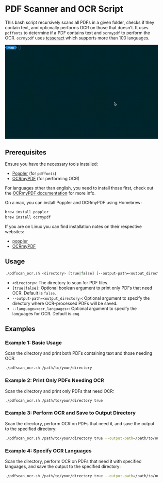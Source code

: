 # PDF Scanner and OCR Script

This bash script recursively scans all PDFs in a given folder, checks if they contain text, and optionally performs OCR on those that doesn't. It uses `pdffonts` to determine if a PDF contains text and `ocrmypdf` to perform the OCR. `ocrmypdf` uses [tesseract](https://github.com/tesseract-ocr/tesseract) which supports more than 100 languages.

![image](demo.gif)

## Prerequisites

Ensure you have the necessary tools installed:

-   [Poppler](https://poppler.freedesktop.org/) (for `pdffonts`)
-   [OCRmyPDF](https://github.com/ocrmypdf/OCRmyPDF) (for performing OCR)

For languages other than english, you need to install those first, check out the [OCRmyPDF documentation](https://github.com/ocrmypdf/OCRmyPDF?tab=readme-ov-file#languages) for more info.

On a mac, you can install Poppler and OCRmyPDF using Homebrew:

```sh
brew install poppler
brew install ocrmypdf
```

If you are on Linux you can find installation notes on their respective websites:

-   [poppler](https://poppler.freedesktop.org)
-   [OCRmyPDF](https://ocrmypdf.readthedocs.io/en/latest/installation.html)

## Usage

```sh
./pdfscan_ocr.sh <directory> [true|false] [--output-path=<output_directory>] [--language=<ocr_languages>]
```

-   `<directory>`: The directory to scan for PDF files.
-   `[true|false]`: Optional boolean argument to print only PDFs that need OCR. Default is `false`.
-   `--output-path=<output_directory>`: Optional argument to specify the directory where OCR-processed PDFs will be saved.
-   `--language=<ocr_languages>`: Optional argument to specify the languages for OCR. Default is `eng`.

## Examples

### Example 1: Basic Usage

Scan the directory and print both PDFs containing text and those needing OCR:

```sh
./pdfscan_ocr.sh /path/to/your/directory
```

### Example 2: Print Only PDFs Needing OCR

Scan the directory and print only PDFs that need OCR:

```sh
./pdfscan_ocr.sh /path/to/your/directory true
```

### Example 3: Perform OCR and Save to Output Directory

Scan the directory, perform OCR on PDFs that need it, and save the output to the specified directory:

```sh
./pdfscan_ocr.sh /path/to/your/directory true --output-path=/path/to/output
```

### Example 4: Specify OCR Languages

Scan the directory, perform OCR on PDFs that need it with specified languages, and save the output to the specified directory:

```sh
./pdfscan_ocr.sh /path/to/your/directory true --output-path=/path/to/output --language=eng+fra
```
